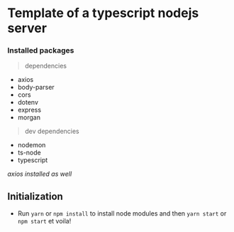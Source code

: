 # Template of a typescript nodejs server

### Installed packages

> dependencies

-   axios
-   body-parser
-   cors
-   dotenv
-   express
-   morgan

> dev dependencies

-   nodemon
-   ts-node
-   typescript

_axios installed as well_

## Initialization

-   Run `yarn` or `npm install` to install node modules and then `yarn start` or `npm start` et voila!
